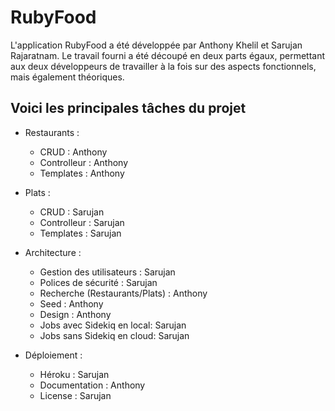 # RubyFood



L'application RubyFood a été développée par Anthony Khelil et Sarujan Rajaratnam. Le travail fourni a été découpé en deux parts égaux, permettant aux deux développeurs de travailler à la fois sur des aspects fonctionnels, mais également théoriques.

## Voici les principales tâches du projet

 - Restaurants :
 	- CRUD : Anthony
 	- Controlleur : Anthony
 	- Templates : Anthony

 - Plats :
 	- CRUD : Sarujan
 	- Controlleur : Sarujan
 	- Templates : Sarujan

 - Architecture :
 	- Gestion des utilisateurs : Sarujan
 	- Polices de sécurité : Sarujan
 	- Recherche (Restaurants/Plats) : Anthony
 	- Seed : Anthony
 	- Design : Anthony
 	- Jobs avec Sidekiq en local: Sarujan
 	- Jobs sans Sidekiq en cloud: Sarujan

 - Déploiement :
 	- Héroku : Sarujan
 	- Documentation : Anthony
 	- License : Sarujan

